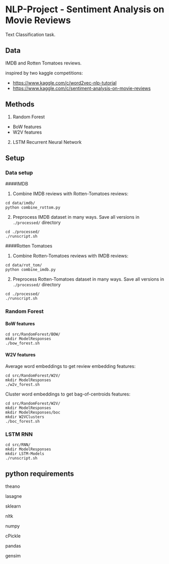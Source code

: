# NLP-Project - Sentiment Analysis on Movie Reviews

Text Classification task.

## Data

IMDB and Rotten Tomatoes reviews.

inspired by two kaggle competitions:

- https://www.kaggle.com/c/word2vec-nlp-tutorial
- https://www.kaggle.com/c/sentiment-analysis-on-movie-reviews

## Methods
1) Random Forest

- BoW features
- W2V features


2) LSTM Recurrent Neural Network

## Setup

### Data setup

####IMDB

1) Combine IMDB reviews with Rotten-Tomatoes reviews:
```
cd data/imdb/
python combine_rottom.py
```
2) Preprocess IMDB dataset in many ways. Save all versions in `./processed/` directory
```
cd ./processed/
./runscript.sh
```

####Rotten Tomatoes
1) Combine Rotten-Tomatoes reviews with IMDB reviews:
```
cd data/rot_tom/
python combine_imdb.py
```
2) Preprocess Rotten-Tomatoes dataset in many ways. Save all versions in `./processed/` directory
```
cd ./processed/
./runscript.sh
```

### Random Forest

#### BoW features
```
cd src/RandomForest/BOW/
mkdir ModelResponses
./bow_forest.sh
```

#### W2V features
Average word embeddings to get review embedding features:
```
cd src/RandomForest/W2V/
mkdir ModelResponses
./w2v_forest.sh
```

Cluster word embeddings to get bag-of-centroids features:
```
cd src/RandomForest/W2V/
mkdir ModelResponses
mkdir ModelResponses/boc
mkdir W2VClusters
./boc_forest.sh
```

### LSTM RNN
```
cd src/RNN/
mkdir ModelResponses
mkdir LSTM-Models
./runscript.sh
```

## python requirements
theano

lasagne

sklearn

nltk

numpy

cPickle

pandas

gensim


